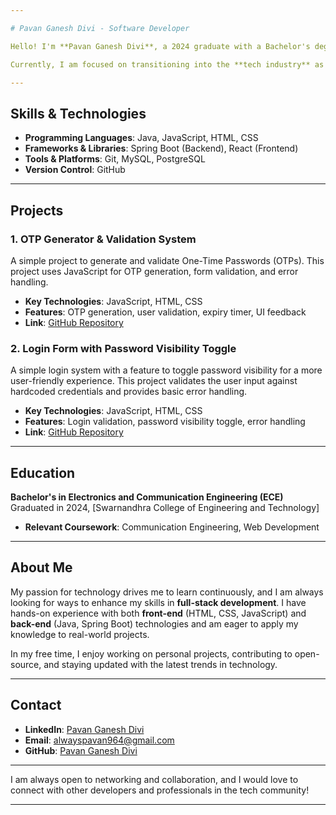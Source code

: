 ```yaml
---

# Pavan Ganesh Divi - Software Developer

Hello! I'm **Pavan Ganesh Divi**, a 2024 graduate with a Bachelor's degree in **Electronics and Communication Engineering (ECE)**. I have always been passionate about exploring new technologies and using them to create innovative solutions. Over time, my interest in **software development** has grown significantly as I recognized the immense potential to solve real-world problems through technology.

Currently, I am focused on transitioning into the **tech industry** as a software developer, where I aim to contribute to impactful projects while continuously learning and growing in the field. 

---
```


## Skills & Technologies

- **Programming Languages**: Java, JavaScript, HTML, CSS
- **Frameworks & Libraries**: Spring Boot (Backend), React (Frontend)
- **Tools & Platforms**: Git, MySQL, PostgreSQL
- **Version Control**: GitHub

---

## Projects

### 1. **OTP Generator & Validation System**  
A simple project to generate and validate One-Time Passwords (OTPs). This project uses JavaScript for OTP generation, form validation, and error handling.

- **Key Technologies**: JavaScript, HTML, CSS
- **Features**: OTP generation, user validation, expiry timer, UI feedback
- **Link**: [GitHub Repository](https://github.com/pavanganeshdivi/otpgeneration.git)

### 2. **Login Form with Password Visibility Toggle**  
A simple login system with a feature to toggle password visibility for a more user-friendly experience. This project validates the user input against hardcoded credentials and provides basic error handling.

- **Key Technologies**: JavaScript, HTML, CSS
- **Features**: Login validation, password visibility toggle, error handling
- **Link**: [GitHub Repository](https://github.com/pavanganeshdivi/loginpage.git)

---

## Education

**Bachelor's in Electronics and Communication Engineering (ECE)**  
Graduated in 2024, [Swarnandhra College of Engineering and Technology]  
- **Relevant Coursework**: Communication Engineering, Web Development

---

## About Me

My passion for technology drives me to learn continuously, and I am always looking for ways to enhance my skills in **full-stack development**. I have hands-on experience with both **front-end** (HTML, CSS, JavaScript) and **back-end** (Java, Spring Boot) technologies and am eager to apply my knowledge to real-world projects. 

In my free time, I enjoy working on personal projects, contributing to open-source, and staying updated with the latest trends in technology.

---

## Contact

- **LinkedIn**: [Pavan Ganesh Divi](https://www.linkedin.com/in/pavan-ganesh-divi/)
- **Email**: [alwayspavan964@gmail.com](mailto:alwayspavan964@gmail.com)
- **GitHub**: [Pavan Ganesh Divi](https://github.com/pavanganeshdivi)

---

I am always open to networking and collaboration, and I would love to connect with other developers and professionals in the tech community!

---
